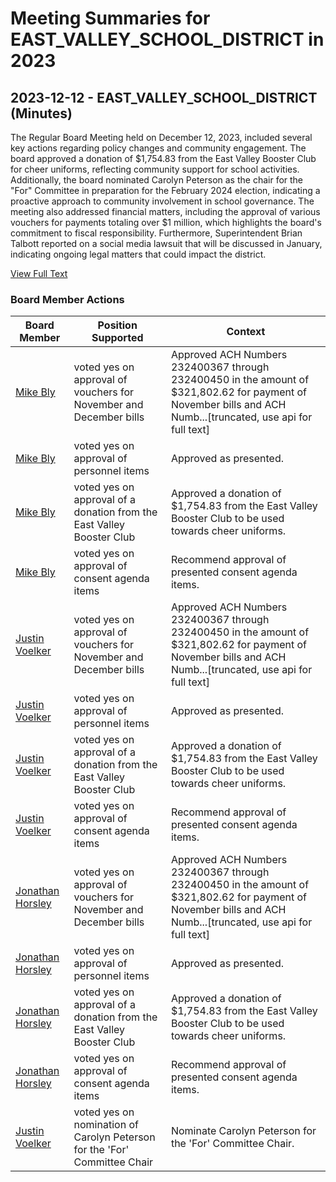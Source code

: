 # Meeting Summaries for EAST_VALLEY_SCHOOL_DISTRICT in 2023

## 2023-12-12 - EAST_VALLEY_SCHOOL_DISTRICT (Minutes)

The Regular Board Meeting held on December 12, 2023, included several key actions regarding policy changes and community engagement. The board approved a donation of $1,754.83 from the East Valley Booster Club for cheer uniforms, reflecting community support for school activities. Additionally, the board nominated Carolyn Peterson as the chair for the "For" Committee in preparation for the February 2024 election, indicating a proactive approach to community involvement in school governance. The meeting also addressed financial matters, including the approval of various vouchers for payments totaling over $1 million, which highlights the board's commitment to fiscal responsibility. Furthermore, Superintendent Brian Talbott reported on a social media lawsuit that will be discussed in January, indicating ongoing legal matters that could impact the district.

[View Full Text](https://raw.githubusercontent.com/VoronoiPerspectives/WashingtonStateSchoolBoardExplorer/refs/heads/main/data/countries/usa/states/wa/counties/spokane/school_boards/east_valley_school_district/2023/2023-12-12-draft-minutes.txt)

### Board Member Actions

| Board Member | Position Supported | Context |
|--------------|--------------------|---------|
| [Mike Bly](board_member_285.md) | voted yes on approval of vouchers for November and December bills | Approved ACH Numbers 232400367 through 232400450 in the amount of $321,802.62 for payment of November bills and ACH Numb...[truncated, use api for full text] |
| [Mike Bly](board_member_285.md) | voted yes on approval of personnel items | Approved as presented. |
| [Mike Bly](board_member_285.md) | voted yes on approval of a donation from the East Valley Booster Club | Approved a donation of $1,754.83 from the East Valley Booster Club to be used towards cheer uniforms. |
| [Mike Bly](board_member_285.md) | voted yes on approval of consent agenda items | Recommend approval of presented consent agenda items. |
| [Justin Voelker](board_member_283.md) | voted yes on approval of vouchers for November and December bills | Approved ACH Numbers 232400367 through 232400450 in the amount of $321,802.62 for payment of November bills and ACH Numb...[truncated, use api for full text] |
| [Justin Voelker](board_member_283.md) | voted yes on approval of personnel items | Approved as presented. |
| [Justin Voelker](board_member_283.md) | voted yes on approval of a donation from the East Valley Booster Club | Approved a donation of $1,754.83 from the East Valley Booster Club to be used towards cheer uniforms. |
| [Justin Voelker](board_member_283.md) | voted yes on approval of consent agenda items | Recommend approval of presented consent agenda items. |
| [Jonathan Horsley](board_member_284.md) | voted yes on approval of vouchers for November and December bills | Approved ACH Numbers 232400367 through 232400450 in the amount of $321,802.62 for payment of November bills and ACH Numb...[truncated, use api for full text] |
| [Jonathan Horsley](board_member_284.md) | voted yes on approval of personnel items | Approved as presented. |
| [Jonathan Horsley](board_member_284.md) | voted yes on approval of a donation from the East Valley Booster Club | Approved a donation of $1,754.83 from the East Valley Booster Club to be used towards cheer uniforms. |
| [Jonathan Horsley](board_member_284.md) | voted yes on approval of consent agenda items | Recommend approval of presented consent agenda items. |
| [Justin Voelker](board_member_283.md) | voted yes on nomination of Carolyn Peterson for the 'For' Committee Chair | Nominate Carolyn Peterson for the 'For' Committee Chair. |


